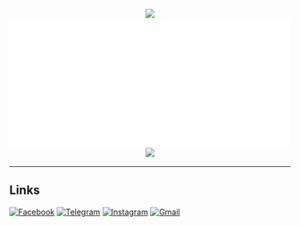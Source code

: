 <p align="center">
  <a href="https://github.com/elmerchou"><img src="https://i.imgur.com/IUk2fpA.gif" /> </a>
<br />
  <a href="https://github.com/elmerchou"><img src="metrics.plugin.achievements.compact.svg" /> </a> 
<br />
  <a href="https://github.com/elmerchou"><img src="https://github-readme-stats.vercel.app/api?username=elmerchou&show_icons=true&theme=gotham"/> </a>
</p>
  
---
  
## Links

[![Facebook](https://img.shields.io/badge/Facebook-1877F2.svg?style=for-the-badge&logo=Facebook&logoColor=white)](https://www.facebook.com/profile.php?id=100006129305229)
[![Telegram](https://img.shields.io/badge/Telegram-26A5E4.svg?style=for-the-badge&logo=Telegram&logoColor=white)](https://t.me/Jizz7122)
[![Instagram](https://img.shields.io/badge/Instagram-E4405F.svg?style=for-the-badge&logo=Instagram&logoColor=white)](https://www.instagram.com/elmer8899/)
[![Gmail](https://img.shields.io/badge/Email-EA4335.svg?style=for-the-badge&logo=Gmail&logoColor=white)](mailto:elmer890809@gmail.com)

